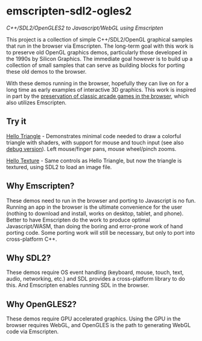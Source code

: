 # emscripten-sdl2-ogles2
*C++/SDL2/OpenGLES2 to Javascript/WebGL using Emscripten*

This project is a collection of simple C++/SDL2/OpenGL graphical samples that run in the browser via Emscripten.  The long-term goal with this work is to preserve old OpenGL graphics demos, particularly those developed in the 1990s by Silicon Graphics.  The immediate goal however is to build up a collection of small samples that can serve as building blocks for porting these old demos to the browser.

With these demos running in the browser, hopefully they can live on for a long time as early examples of interactive 3D graphics.  This work is inspired in part by the [preservation of classic arcade games in the browser](https://archive.org/details/internetarcade), which also utilizes Emscripten.

## Try it

[Hello Triangle](https://erik-larsen.github.io/emscripten-sdl2-ogles2/hello_triangle.html) - Demonstrates minimal code needed to draw a colorful triangle with shaders, with support for mouse and touch input (see also [debug version](https://erik-larsen.github.io/emscripten-sdl2-ogles2/hello_triangle_debug.html)). Left mouse/finger pans, mouse wheel/pinch zooms.

[Hello Texture](https://erik-larsen.github.io/emscripten-sdl2-ogles2/hello_texture_debug.html) - Same controls as Hello Triangle, but now the triangle is textured, using SDL2 to load an image file.

## Why Emscripten?  

These demos need to run in the browser and porting to Javascript is no fun.  Running an app in the browser is the ultimate convenience for the user (nothing to download and install, works on desktop, tablet, and phone).  Better to have Emscripten do the work to produce optimal Javascript/WASM, than doing the boring and error-prone work of hand porting code.  Some porting work will still be necessary, but only to port into cross-platform C++.

## Why SDL2? 

These demos require OS event handling (keyboard, mouse, touch, text, audio, networking, etc.) and SDL provides a cross-platform library to do this.  And Emscripten enables running SDL in the browser.

## Why OpenGLES2?  

These demos require GPU accelerated graphics. Using the GPU in the browser requires WebGL, and OpenGLES is the path to generating WebGL code via Emscripten.
